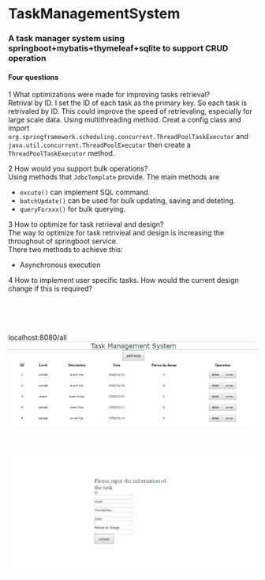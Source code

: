 # TaskManagementSystem
### A task manager system using springboot+mybatis+thymeleaf+sqlite to support CRUD operation<br>
#### Four questions<br>
1 What optimizations were made for improving tasks retrieval?<br>
  Retrival by ID. I set the ID of each task as the primary key. So each task is retrivaled by ID. This could improve the speed of           retrievaling, especially for large scale data.
  Using multithreading method. Creat a config class and import `org.springframework.scheduling.concurrent.ThreadPoolTaskExecutor` and `java.util.concurrent.ThreadPoolExecutor` then create a `ThreadPoolTaskExecutor` method.
  
2 How would you support bulk operations?<br>
  Using methods that `JdbcTemplate` provide. The main methods are 
* `excute()` can implement SQL command.
* `batchUpdate()` can be used for bulk updating, saving and deteting.
* `queryForxxx()` for bulk querying.

3 How to optimize for task retrieval and design?<br>
  The way to optimize for task retrivieal and design is increasing the throughout of springboot service.<br>
  There two methods to achieve this:
  * Asynchronous execution
    
4 How to implement user specific tasks. How would the current design change if this is required?<br>

<br><br><br><br>
localhost:8080/all
![main page](https://github.com/wkwkgood5/TaskManagementSystem/blob/master/pic/mainpage.png)<br><br>
<br><br>![add page](https://github.com/wkwkgood5/TaskManagementSystem/blob/master/pic/add.png)
